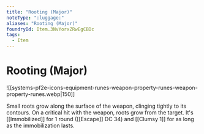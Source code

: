 ```yaml
---
title: "Rooting (Major)"
noteType: ":luggage:"
aliases: "Rooting (Major)"
foundryId: Item.3NvYorxZRwEgCBDc
tags:
  - Item
---
```


# Rooting (Major)
![[systems-pf2e-icons-equipment-runes-weapon-property-runes-weapon-property-runes.webp|150]]

Small roots grow along the surface of the weapon, clinging tightly to its contours. On a critical hit with the weapon, roots grow from the target. It's [[Immobilized]] for 1 round ([[Escape]] DC 34) and [[Clumsy 1]] for as long as the immobilization lasts.
